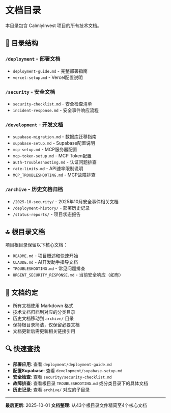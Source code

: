 # 文档目录

本目录包含 CalmlyInvest 项目的所有技术文档。

## 📁 目录结构

### `/deployment` - 部署文档
- `deployment-guide.md` - 完整部署指南
- `vercel-setup.md` - Vercel配置说明

### `/security` - 安全文档
- `security-checklist.md` - 安全检查清单
- `incident-response.md` - 安全事件响应流程

### `/development` - 开发文档
- `supabase-migration.md` - 数据库迁移指南
- `supabase-setup.md` - Supabase配置说明
- `mcp-setup.md` - MCP服务器配置
- `mcp-token-setup.md` - MCP Token配置
- `auth-troubleshooting.md` - 认证问题排查
- `rate-limits.md` - API速率限制说明
- `MCP_TROUBLESHOOTING.md` - MCP故障排查

### `/archive` - 历史文档归档
- `/2025-10-security/` - 2025年10月安全事件相关文档
- `/deployment-history/` - 部署历史记录
- `/status-reports/` - 项目状态报告

## 🔝 根目录文档

项目根目录保留以下核心文档：

- `README.md` - 项目概述和快速开始
- `CLAUDE.md` - AI开发助手指导文档
- `TROUBLESHOOTING.md` - 常见问题排查
- `URGENT_SECURITY_RESPONSE.md` - 当前安全响应（如有）

## 📖 文档约定

- 所有文档使用 Markdown 格式
- 技术文档归档到对应的分类目录
- 历史文档移动到 `archive/` 目录
- 保持根目录简洁，仅保留必要文档
- 文档更新后需更新相关链接引用

## 🔍 快速查找

- **部署应用**: 查看 `deployment/deployment-guide.md`
- **配置Supabase**: 查看 `development/supabase-setup.md`
- **安全检查**: 查看 `security/security-checklist.md`
- **故障排查**: 查看根目录 `TROUBLESHOOTING.md` 或分类目录下的具体文档
- **历史记录**: 查看 `archive/` 对应的子目录

---

**最后更新**: 2025-10-01
**文档整理**: 从43个根目录文件精简至4个核心文档
